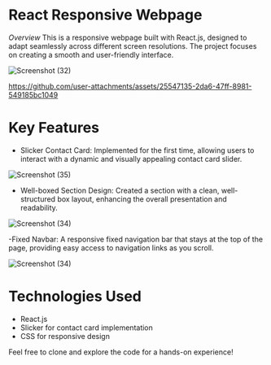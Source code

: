 # React Responsive Webpage

*Overview*
This is a responsive webpage built with React.js, designed to adapt seamlessly across different screen resolutions. The project focuses on creating a smooth and user-friendly interface.

![Screenshot (32)](https://github.com/user-attachments/assets/75b7de03-3010-4cb0-9256-14c0e88e8055)

https://github.com/user-attachments/assets/25547135-2da6-47ff-8981-549185bc1049 

# Key Features

- Slicker Contact Card: Implemented for the first time, allowing users to interact with a dynamic and visually appealing contact card slider.

![Screenshot (35)](https://github.com/user-attachments/assets/7c96ee82-abc0-4b06-9fe7-b42b685221a5)

- Well-boxed Section Design: Created a section with a clean, well-structured box layout, enhancing the overall presentation and readability.

![Screenshot (34)](https://github.com/user-attachments/assets/d5a71a08-b883-486a-b87e-cb6d11d5540d)

-Fixed Navbar: A responsive fixed navigation bar that stays at the top of the page, providing easy access to navigation links as you scroll.

![Screenshot (34)](https://github.com/user-attachments/assets/d5a71a08-b883-486a-b87e-cb6d11d5540d)

# Technologies Used
- React.js
- Slicker for contact card implementation
- CSS for responsive design

Feel free to clone and explore the code for a hands-on experience!

